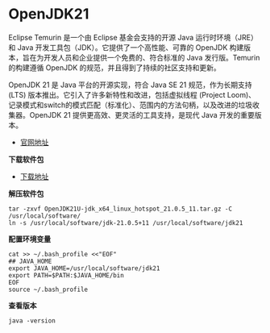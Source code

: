 # OpenJDK21

Eclipse Temurin 是一个由 Eclipse 基金会支持的开源 Java 运行时环境（JRE）和 Java 开发工具包（JDK）。它提供了一个高性能、可靠的 OpenJDK 构建版本，旨在为开发人员和企业提供一个免费的、符合标准的 Java 发行版。Temurin 的构建遵循 OpenJDK 的规范，并且得到了持续的社区支持和更新。

OpenJDK 21 是 Java 平台的开源实现，符合 Java SE 21 规范，作为长期支持 (LTS) 版本推出。它引入了许多新特性和改进，包括虚拟线程 (Project Loom)、记录模式和switch的模式匹配（标准化）、范围内的方法句柄，以及改进的垃圾收集器。OpenJDK 21 提供更高效、更灵活的工具支持，是现代 Java 开发的重要版本。

- [官网地址](https://adoptium.net/zh-CN/)



**下载软件包**

- [下载地址](https://adoptium.net/zh-CN/temurin/releases/?os=linux&arch=x64&package=jdk&version=21)

**解压软件包**

```
tar -zxvf OpenJDK21U-jdk_x64_linux_hotspot_21.0.5_11.tar.gz -C /usr/local/software/
ln -s /usr/local/software/jdk-21.0.5+11 /usr/local/software/jdk21
```

**配置环境变量**

```
cat >> ~/.bash_profile <<"EOF"
## JAVA_HOME
export JAVA_HOME=/usr/local/software/jdk21
export PATH=$PATH:$JAVA_HOME/bin
EOF
source ~/.bash_profile
```

**查看版本**

```
java -version
```
